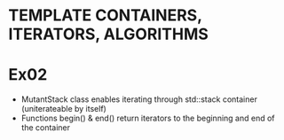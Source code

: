 # TEMPLATE CONTAINERS, ITERATORS, ALGORITHMS

# Ex02
* MutantStack class enables iterating through std::stack container (uniterateable by itself)
* Functions begin() & end() return iterators to the beginning and end of the container

